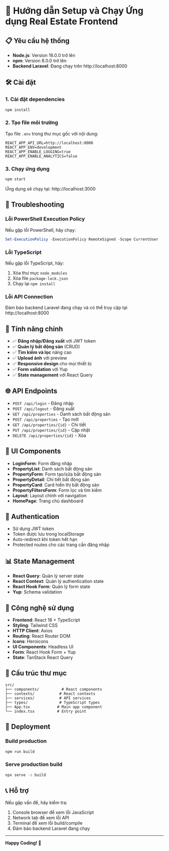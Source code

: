 # 🚀 Hướng dẫn Setup và Chạy Ứng dụng Real Estate Frontend

## 📋 Yêu cầu hệ thống

- **Node.js**: Version 16.0.0 trở lên
- **npm**: Version 8.0.0 trở lên
- **Backend Laravel**: Đang chạy trên http://localhost:8000

## 🛠️ Cài đặt

### 1. Cài đặt dependencies
```bash
npm install
```

### 2. Tạo file môi trường
Tạo file `.env` trong thư mục gốc với nội dung:
```env
REACT_APP_API_URL=http://localhost:8000
REACT_APP_ENV=development
REACT_APP_ENABLE_LOGGING=true
REACT_APP_ENABLE_ANALYTICS=false
```

### 3. Chạy ứng dụng
```bash
npm start
```

Ứng dụng sẽ chạy tại: http://localhost:3000

## 🔧 Troubleshooting

### Lỗi PowerShell Execution Policy
Nếu gặp lỗi PowerShell, hãy chạy:
```powershell
Set-ExecutionPolicy -ExecutionPolicy RemoteSigned -Scope CurrentUser
```

### Lỗi TypeScript
Nếu gặp lỗi TypeScript, hãy:
1. Xóa thư mục `node_modules`
2. Xóa file `package-lock.json`
3. Chạy lại `npm install`

### Lỗi API Connection
Đảm bảo backend Laravel đang chạy và có thể truy cập tại http://localhost:8000

## 📱 Tính năng chính

- ✅ **Đăng nhập/Đăng xuất** với JWT token
- ✅ **Quản lý bất động sản** (CRUD)
- ✅ **Tìm kiếm và lọc** nâng cao
- ✅ **Upload ảnh** với preview
- ✅ **Responsive design** cho mọi thiết bị
- ✅ **Form validation** với Yup
- ✅ **State management** với React Query

## 🌐 API Endpoints

- `POST /api/login` - Đăng nhập
- `POST /api/logout` - Đăng xuất
- `GET /api/properties` - Danh sách bất động sản
- `POST /api/properties` - Tạo mới
- `GET /api/properties/{id}` - Chi tiết
- `PUT /api/properties/{id}` - Cập nhật
- `DELETE /api/properties/{id}` - Xóa

## 🎨 UI Components

- **LoginForm**: Form đăng nhập
- **PropertyList**: Danh sách bất động sản
- **PropertyForm**: Form tạo/sửa bất động sản
- **PropertyDetail**: Chi tiết bất động sản
- **PropertyCard**: Card hiển thị bất động sản
- **PropertyFiltersForm**: Form lọc và tìm kiếm
- **Layout**: Layout chính với navigation
- **HomePage**: Trang chủ dashboard

## 🔐 Authentication

- Sử dụng JWT token
- Token được lưu trong localStorage
- Auto-redirect khi token hết hạn
- Protected routes cho các trang cần đăng nhập

## 📊 State Management

- **React Query**: Quản lý server state
- **React Context**: Quản lý authentication state
- **React Hook Form**: Quản lý form state
- **Yup**: Schema validation

## 🎯 Công nghệ sử dụng

- **Frontend**: React 18 + TypeScript
- **Styling**: Tailwind CSS
- **HTTP Client**: Axios
- **Routing**: React Router DOM
- **Icons**: Heroicons
- **UI Components**: Headless UI
- **Form**: React Hook Form + Yup
- **State**: TanStack React Query

## 📁 Cấu trúc thư mục

```
src/
├── components/          # React components
├── contexts/           # React contexts
├── services/           # API services
├── types/              # TypeScript types
├── App.tsx            # Main app component
└── index.tsx          # Entry point
```

## 🚀 Deployment

### Build production
```bash
npm run build
```

### Serve production build
```bash
npx serve -s build
```

## 📞 Hỗ trợ

Nếu gặp vấn đề, hãy kiểm tra:
1. Console browser để xem lỗi JavaScript
2. Network tab để xem lỗi API
3. Terminal để xem lỗi build/compile
4. Đảm bảo backend Laravel đang chạy

---

**Happy Coding! 🎉**
